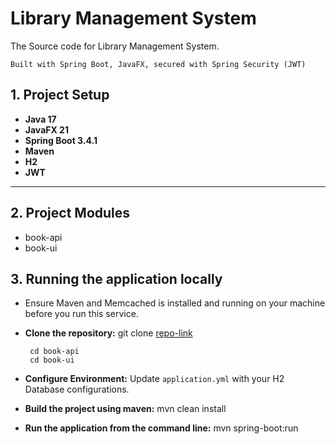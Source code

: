 # Library Management System
The Source code for Library Management System. 

`Built with Spring Boot, JavaFX, secured with Spring Security (JWT)`

## 1. Project Setup ##
- **Java 17**
- **JavaFX 21**
- **Spring Boot 3.4.1**
- **Maven**
- **H2**
- **JWT**

---

## 2. Project Modules
- book-api
- book-ui

## 3. Running the application locally ##
-   Ensure Maven and Memcached is installed and running on your machine before you run this service.
- **Clone the repository:** git clone [repo-link](https://github.com/musty-codified/library-management.git)

       cd book-api
       cd book-ui
- **Configure Environment:** Update `application.yml` with your H2 Database configurations.
- **Build the project using maven:** mvn clean install
- **Run the application from the command line:** mvn spring-boot:run

















